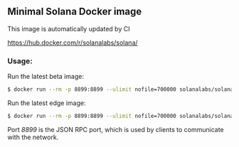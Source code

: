 ## Minimal Solana Docker image
This image is automatically updated by CI

https://hub.docker.com/r/solanalabs/solana/

### Usage:
Run the latest beta image:
```bash
$ docker run --rm -p 8899:8899 --ulimit nofile=700000 solanalabs/solana:beta
```

Run the latest edge image:
```bash
$ docker run --rm -p 8899:8899 --ulimit nofile=700000 solanalabs/solana:edge
```

Port *8899* is the JSON RPC port, which is used by clients to communicate with the network.
